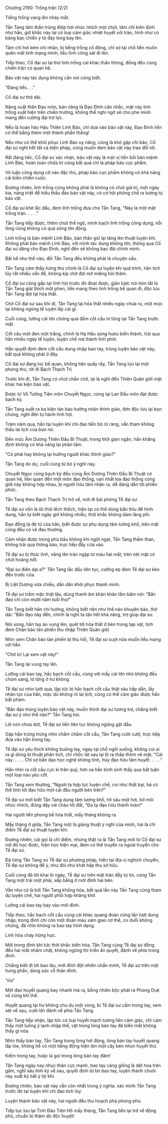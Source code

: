 




Chương 2190: Trống trận (2/2)


Tiếng trống vang lên nháy mắt.

Tần Tang tâm thần trùng điệp hơi nhúc nhích một chút, tâm chí kiên định như hắn, giờ khắc này lại có loại cảm giác nhiệt huyết sôi trào, hình như có bàng bạc chiến ý từ đáy lòng bay lên.

Tâm chí hơi kém chi nhân, bị tiếng trống cổ động, chỉ sợ tại chỗ liền muốn quên mất tính mạng mình, liều lĩnh công sát đi lên.

Tiếp theo, Cố đại sư lại thử linh trống cái khác thần thông, đồng đều cùng chiến trận có quan hệ.

Bảo vật này tác dụng không cần nói cũng biết.

"Đáng tiếc. . ."

Cố đại sư thở dài.

Nàng xuất thân Đạo môn, bản năng là Đạo Đình cân nhắc, mặt này linh trống xuất hiện trên chiến trường, không thể nghi ngờ sẽ cho phe mình mang đến cường đại trợ lực.

Nếu là hoàn hảo Hậu Thiên Linh Bảo, chỉ dựa vào bảo vật này, Đạo Đình liền có thể bằng thêm một thành phần thắng!

Nếu như có thể khôi phục Linh Bảo uy năng, cũng là khó gặp chí bảo, Cố đại sư nghĩ hết tất cả biện pháp, cũng muốn đem bảo vật này trao đổi tới.

Rất đáng tiếc, Cố đại sư xác nhận, bảo vật này là một vị tiền bối bản mệnh Linh Bảo, hoàn toàn chữa trị cũng bất quá chỉ là pháp bảo cực phẩm.

Vô luận công dụng cỡ nào đặc thù, pháp bảo cực phẩm không có khả năng cải biến chiến cuộc.

Đương nhiên, linh trống cũng không phải là không có chút giá trị, một ngày kia, nàng triệt để hiểu thấu đáo bảo vật này, có cơ hội phỏng chế ra tương tự bảo vật.

Cố đại sư khẽ lắc đầu, đem linh trống đưa cho Tần Tang, "Này là một mặt trống trận. . . . ."

Tần Tang tiếp được, thêm chút thể ngộ, minh bạch linh trống công dụng, nỗi lòng cũng không có quá sóng lớn động.

Linh trống là bản mệnh Linh Bảo, bản thân giữ lại tăng lên thuật luyện khí. Không phải bản mệnh Linh Bảo, với mình tác dụng không lớn, thông qua Cố đại sư dâng cho Đạo Đình, nghĩ đến sẽ không bạc đãi chính mình.

Bất kể như thế nào, đối Tần Tang đều không phải là chuyện xấu.

Tần Tang cảm thấy hứng thú chính là Cố đại sư luyện khí quá trình, hắn tích lũy rất nhiều vấn đề, không kịp chờ đợi mở miệng hỏi thăm.

Cố đại sư cũng gấp tại lĩnh hội trước đó đoạt được, giản lược nói tóm tắt là Tần Tang giải thích một phen, liền mang theo linh trống bế quan đi, độc lưu Tần Tang đợi tại hỏa thất.

Chờ Cố đại sư sau khi đi, Tần Tang tại hỏa thất nhiều ngày chưa ra, một mực tại không ngừng tế luyện lấy cái gì.

Cuối cùng, lưỡng cái lớn chừng quả đấm cốt cầu lơ lửng tại Tần Tang trước mặt.

Cốt cầu một đen một trắng, chính là Hạ Hầu sừng hươu biến thành, trải qua hắn nhiều ngày tế luyện, luyện chế mà thành linh phôi.

Hắn quyết định đem cốt cầu dung nhập bao tay, trùng luyện bảo vật này, bất quá không phải ở đây.

Cố đại sư đang lúc bế quan, không tiện quấy rầy, Tần Tang lưu lại một phong thư, rời đi Bạch Thạch Trị.

Trước khi đi, Tần Tang có chút chần chờ, lại là nghĩ đến Thiên Quân giới mặt khác hai kiện bảo vật.

Được từ Vô Tướng Tiên môn Chuyết Ngọc, cùng tại Lan Đấu môn đạt được bạch kỳ.

Tần Tang xuất ra ba kiện tàn bảo hướng nhân thỉnh giáo, đơn độc lưu lại bọn chúng, nghĩ đến tự hành lĩnh hội.

Trăm năm qua, hắn tại luyện khí chi đạo tiến bộ rõ ràng, vẫn tham không thấu lai lịch của bọn nó.

Đến mức Âm Dương Thiên Đấu Bí Thuật, trong thời gian ngắn, hắn khẳng định không có khả năng lại phân tâm.

"Có phải hay không lại hướng người khác thỉnh giáo?"

Tần Tang do dự, cuối cùng từ bỏ ý nghĩ này.

Chuyết Ngọc cùng bạch kỳ đều cùng Âm Dương Thiên Đấu Bí Thuật có quan hệ, liên quan đến một môn đạo thống, vạn nhất kia đạo thống cùng giới này không hợp nhau, bị người hữu tâm nhận ra, dễ dàng dẫn tới phiền phức.

Tần Tang theo Bạch Thạch Trị trở về, mới đi bái phỏng Tề đại sư.

Tề đại sư vốn là lôi thôi lếch thếch, hiện tại có thể dùng bẩn thỉu để hình dung, hắn tự biết ngày giờ không nhiều, thời khắc không dám lãng phí.

Đạo đồng là đệ tử của hắn, biết được sư phụ dụng tâm lương khổ, trên mặt cũng đều có vẻ đau thương.

Cảm nhận được trong phủ bầu không khí ngột ngạt, Tần Tang thầm than, không trải qua thông báo, trực tiếp đẩy cửa vào.

Tề đại sư bị thức tỉnh, nâng lên tràn ngập tơ máu hai mắt, trên nét mặt có chút hoảng hốt.

"Đại sư điên dại a?" Tần Tang lắc đầu liên tục, cưỡng ép đem Tề đại sư kéo đến trước cửa.

Bị Liệt Dương vừa chiếu, dần dần khôi phục thanh minh.

Tề đại sư trầm mặc thật lâu, dùng thanh âm khàn khàn lẩm bẩm nói: "Bần đạo chỉ còn mười năm tuổi thọ!"

Tần Tang biết hắn chí hướng, không biết nên như thế nào khuyên bảo, thở dài: "Bần đạo này đến, chính là nghĩ ta tận hết khả năng, trợ giúp đại sư.

Nói xong, hắn tay áo vung lên, quét tới hỏa thất ở bên trong tạp vật, tịnh đem Chân bảo tàn phiến thu nhập Thiên Quân giới.

Nhìn xem Chân bảo tàn phiến bị thu hồi, Tề đại sư suýt nữa muốn liều mạng với hắn.

"Chớ lo! Lại xem vật này!"

Tần Tang lại vung tay lên.

Lưỡng cái bao tay, hắc bạch cốt cầu, cùng với mấy cái lớn nhỏ không đều chùm sáng, lơ lửng ở hư không.

Tề đại sư nhìn lướt qua, lập tức bị hắc bạch cốt cầu thật sâu hấp dẫn, lấy nhãn lực của hắn, mặc dù không rõ lai lịch, cũng có thể cảm giác được hắn bất phàm.

"Bần đạo trùng luyện bảo vật này, muốn thỉnh đại sư tương trợ, chẳng biết đại sư ý như thế nào?" Tần Tang hỏi.

Lời còn chưa dứt, Tề đại sư liền liên tục không ngừng gật đầu.

Gặp hắn trừng trừng nhìn chằm chằm cốt cầu, Tần Tang cười cười, trực tiếp đưa vào hắn trong tay.

Tề đại sư yêu thích không buông tay, ngay tại chỗ ngồi xuống, không coi ai ra gì dùng bí thuật phân tích, chỉ chốc lát sau lại lộ ra thấp thỏm vẻ mặt, "Cái này. . . . . Chỉ sợ bần đạo học nghệ không tinh, hủy đạo hữu tâm huyết. . . . ."

Hắn nhìn ra cốt cầu cực kì trân quý, hơn xa hắn bình sinh thấy qua bất luận một loại nào yêu cốt.

Tần Tang xem thường, "Ngươi ta hợp lực luyện chế, coi như thất bại, há có thể tính tới đạo hữu một cái đầu người bên trên?"

Tề đại sư mới biết Tần Tang dụng tâm lương khổ, hít sâu một hơi, bờ môi nhúc nhích, đứng dậy vái chào tới đất, "Đa tạ đạo hữu thành toàn!"

Hai người liền phong bế hỏa thất, mấy tháng không ra.

Mấy tháng ở giữa, Tần Tang một là giảng thuật ý nghĩ của mình, hai là chỉ điểm Tề đại sư thuật luyện khí.

Đương nhiên, cái gọi là chỉ điểm, nhưng thật ra là Tần Tang mới từ Cố đại sư nơi đó học được, hiện học hiện mại, đem có thể truyền ra ngoài truyền cho Tề đại sư.

Đã từng Tần Tang sư Tề đại sư phương pháp, hiện tại địa vị nghịch chuyển, Tề đại sư không để ý, như đói như khát hấp thu sở hữu.

Cuối cùng đã tới khai lò ngày, Tề đại sư trên mặt tràn đầy tự tin, cùng Tần Tang một trái một phải, xếp bằng ở mới đỉnh hai bên.

Vẫn như cũ là bởi Tần Tang khống hỏa, bất quá lần này Tần Tang cũng tham dự luyện chế, hai người phối hợp khăng khít.

Lưỡng cái bao tay bay vào mới đỉnh.

Tiếp theo, hắc bạch cốt cầu cùng cái khác quang đoàn cũng lần lượt dung nhập, trong đỉnh chỉ còn một đoàn màu xám giao cơ thể, co duỗi không chừng, đã nhìn không ra bao tay hình dạng.

Linh hỏa cháy hừng hực.

Mới trong đỉnh khí tức thời khắc biến hóa, Tần Tang cùng Tề đại sư đồng đều hai mắt nhắm chặt, không ngừng thi triển ấn quyết, đánh về phía trong đỉnh.

Chẳng biết đi tới bao lâu, mới đỉnh đột nhiên chấn minh, Tề đại sư trên mặt hưng phấn, dùng sức vỗ thân đỉnh.

'Vù!'

Một đạo huyết quang bay nhanh mà ra, bỗng nhiên bộc phát ra Phong Duệ vô cùng khí thế.

Huyết quang tại hư không chu du một vòng, bị Tề đại sư cầm trong tay, xem xét về sau, cười lớn đánh về phía Tần Tang.

Tần Tang tiếp nhận, lập tức có loại huyết mạch tương liên cảm giác, chỉ cảm thấy một luồng ý lạnh nhập thể, vật trong lòng bàn tay đã biến mất không thấy gì nữa.

Nhìn thấy bàn tay, Tần Tang trong lòng hơi động, lòng bàn tay huyết quang lấp lóe, không hề có một tiếng động hiện lên một cây bén nhọn huyết thứ.

Kiếm trong tay, hoặc là gọi trong lòng bàn tay đâm!

Tần Tang ngày nay nhục thân cực mạnh, bao tay càng giống là dệt hoa trên gấm, nghĩ sâu tính kỹ về sau, quyết định từ bỏ bao tay, luyện thành chuôi này xuất kỳ bất ý lợi khí.

Đương nhiên, bảo vật này vẫn còn nhất trọng ý nghĩa, xác minh Tần Tang trước đó tại luyện khí chi đạo tích lũy.

Luyện thành bảo vật này, hai người đều thu hoạch phá phong phú.

Tiếp tục lưu lại Tinh Đảo Tiên Hồ mấy tháng, Tần Tang liền lại trở về động phủ, chuẩn bị thăm dò độc huyệt!




